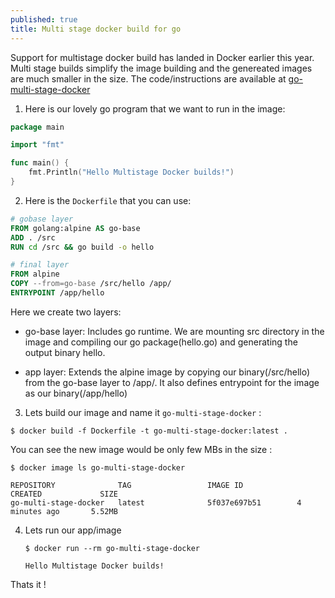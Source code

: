 ```yaml
---
published: true
title: Multi stage docker build for go
---
```

Support for multistage docker build has landed in Docker earlier this year. Multi stage builds simplify the image building and the genereated images are much smaller in the size. The code/instructions are available at [go-multi-stage-docker](https://github.com/dharmeshkakadia/go-multi-stage-docker)

1. Here is our lovely go program that we want to run in the image:

  ```go
  package main

  import "fmt"

  func main() {
      fmt.Println("Hello Multistage Docker builds!")
  }

  ```

2. Here is the `Dockerfile` that you can use:

  ```Dockerfile
  # gobase layer
  FROM golang:alpine AS go-base
  ADD . /src
  RUN cd /src && go build -o hello

  # final layer
  FROM alpine
  COPY --from=go-base /src/hello /app/
  ENTRYPOINT /app/hello
  ```

  Here we create two layers:
  
   * go-base layer: Includes go runtime. We are mounting src directory in the image and compiling our go package(hello.go) and generating the output binary hello.

   * app layer: Extends the alpine image by copying our binary(/src/hello) from the go-base layer to /app/. It also defines entrypoint for the image as our binary(/app/hello)

3. Lets build our image and name it `go-multi-stage-docker` :

  ```
  $ docker build -f Dockerfile -t go-multi-stage-docker:latest .
  ```
  
  You can see the new image would be only few MBs in the size :

  ```
  $ docker image ls go-multi-stage-docker
  
  REPOSITORY              TAG                 IMAGE ID            CREATED             SIZE
  go-multi-stage-docker   latest              5f037e697b51        4 minutes ago       5.52MB
  ```

4. Lets run our app/image
	
    ```
    $ docker run --rm go-multi-stage-docker
    
    Hello Multistage Docker builds!
    ```
    
Thats it !
